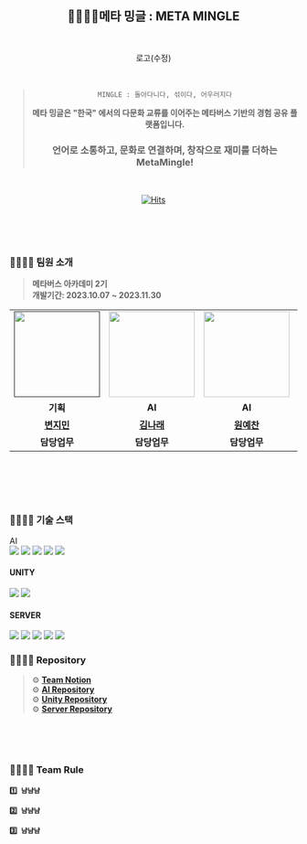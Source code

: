 <div align="center">
  
  ## 👨‍👩‍👧‍👦메타 밍글 : META MINGLE

  <br>

  로고(수정)

  <br>

>  `MINGLE : 돌아다니다, 섞이다, 어우러지다`
> 
>  **메타 밍글은 "한국" 에서의 다문화 교류를 이어주는 메타버스 기반의 경험 공유 플랫폼입니다.**
>
> ### **언어로 소통하고, 문화로 연결하며, 창작으로 재미를 더하는 MetaMingle!**

 <br>

  [![Hits](https://hits.seeyoufarm.com/api/count/incr/badge.svg?url=https%3A%2F%2Fgithub.com%2Fmeta-mingles&count_bg=%2336428F&title_bg=%23555555&icon=&icon_color=%23E7E7E7&title=views&edge_flat=false)](https://hits.seeyoufarm.com)
 

</div>

<br>
<br>
<br>

### 👨‍👩‍👧‍👦 팀원 소개 
> **메타버스 아카데미 2기** <br/> **개발기간: 2023.10.07 ~ 2023.11.30**
<table>
  <tr>
    <td align="center"><a href=""><img src="https://avatars.githubusercontent.com/yechan-9208" width="150px;" alt="">
    <td align="center"><a href="https://github.com/narae3759"><img src="https://avatars.githubusercontent.com/narae3759" width="150px;" alt="">
    <td align="center"><a href="https://github.com/yechan-9208"><img src="https://avatars.githubusercontent.com/yechan-9208" width="150px;" alt="">
    <td align="center"><a href=""><img src="https://avatars.githubusercontent.com/yechan-9208" width="150px;" alt="">
    <td align="center"><a href="https://github.com/JCURVEs"><img src="https://avatars.githubusercontent.com/JCURVEs" width="150px;" alt="">
    <td align="center"><a href="https://github.com/numerical43"><img src="https://avatars.githubusercontent.com/numerical43" width="150px;" alt="">
    <td align="center"><a href="https://github.com/Dylan-SonJungin"><img src="https://avatars.githubusercontent.com/Dylan-SonJungin" width="150px;" alt="">
  </tr>
  <tr>
    <td align="center"><strong>기획</strong></td>
    <td align="center"><strong>AI</strong></td>
    <td align="center"><strong>AI</strong></td>
    <td align="center"><strong>Unity</strong></td>
    <td align="center"><strong>Unity</strong></td>
    <td align="center"><strong>Server</strong></td>
    <td align="center"><strong>Server</strong></td>
  </tr>
      
  <tr>
    <td align="center"><a href="https://github.com/"><b>변지민</b></td>
    <td align="center"><a href="https://github.com/narae3759"><b>김나래</b></td>
    <td align="center"><a href="https://github.com/yechan-9208"><b>원예찬</b></td>
    <td align="center"><a href="https://github.com/"><b>김형훈</b></td>
    <td align="center"><a href="https://github.com/JCURVEs"><b>조재희</b></td>
    <td align="center"><a href="https://github.com/numerical43"><b>강수의</b></td>
    <td align="center"><a href="https://github.com/Dylan-SonJungin"><b>손정인</b></td>

  </tr>

  <tr>
    <td align="center"><strong>담당업무</strong></td>
    <td align="center"><strong>담당업무</strong></td>
    <td align="center"><strong>담당업무</strong></td>
    <td align="center"><strong>담당업무</strong></td>
    <td align="center"><strong>담당업무</strong></td>
    <td align="center"><strong>담당업무</strong></td>
    <td align="center"><strong>담당업무</strong></td>
  </tr>
</table>
<br>

<br>
<br>
<br>

### 👨‍👩‍👧‍👦 기술 스택

<div align="center>

#### AI
<br>
<img src="https://img.shields.io/badge/python-3776AB?style=for-the-badge&logo=python&logoColor=white">
<img src="https://img.shields.io/badge/FastAPI-005571?style=for-the-badge&logo=fastapi">
<img src="https://img.shields.io/badge/chatGPT-74aa9c?style=for-the-badge&logo=openai&logoColor=white">
<img src="https://img.shields.io/badge/MediaPipe-4285F4?style=for-the-badge&logo=google&logoColor=white">
<img src="https://img.shields.io/badge/LangChain-%232C2D72?style=for-the-badge&logo=chatbot&logoColor=white">

<br>

 #### UNITY
 <img src="https://img.shields.io/badge/c%23-%23013243.svg?style=for-the-badge&logo=c-sharp&logoColor=white">
 <img src="https://img.shields.io/badge/unity-%23000000.svg?style=for-the-badge&logo=unity&logoColor=white">


<br>

 #### SERVER
<img src="https://img.shields.io/badge/spring-6DB33F?style=for-the-badge&logo=spring&logoColor=white">
<img src="https://img.shields.io/badge/node.js-339933?style=for-the-badge&logo=Node.js&logoColor=white">
<img src="https://img.shields.io/badge/socket.io-%23008080?style=for-the-badge&logo=socket.io&logoColor=white">
<img src="https://img.shields.io/badge/amazonaws-232F3E?style=for-the-badge&logo=amazonaws&logoColor=white">
<img src="https://img.shields.io/badge/git-F05032?style=for-the-badge&logo=git&logoColor=white">


</div>

### 👨‍👩‍👧‍👦 Repository
> ⚙️ **[Team Notion](https://www.notion.so/2023-fb2fdfca3c814d8488e937b79606b810?pvs=4)** <Br>
> ⚙️ **[AI Repository](https://github.com/meta-mingles/)** <Br>
> ⚙️ **[Unity Repository](https://github.com/meta-mingles)** <Br>
> ⚙️ **[Server Repository](https://github.com/meta-mingles)** <Br>
<br>
<br>
<br>




### 👨‍👩‍👧‍👦 Team Rule

**`1️⃣ 냠냠냠 `**

**`2️⃣ 냠냠냠 `**

**`3️⃣ 냠냠냠 `**



  

